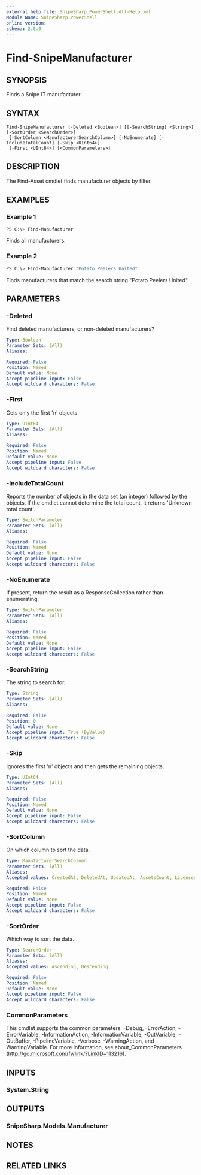 ```yaml
---
external help file: SnipeSharp.PowerShell.dll-Help.xml
Module Name: SnipeSharp.PowerShell
online version:
schema: 2.0.0
---
```


# Find-SnipeManufacturer

## SYNOPSIS
Finds a Snipe IT manufacturer.

## SYNTAX

```
Find-SnipeManufacturer [-Deleted <Boolean>] [[-SearchString] <String>] [-SortOrder <SearchOrder>]
 [-SortColumn <ManufacturerSearchColumn>] [-NoEnumerate] [-IncludeTotalCount] [-Skip <UInt64>]
 [-First <UInt64>] [<CommonParameters>]
```

## DESCRIPTION
The Find-Asset cmdlet finds manufacturer objects by filter.

## EXAMPLES

### Example 1
```powershell
PS C:\> Find-Manufacturer
```

Finds all manufacturers.

### Example 2
```powershell
PS C:\> Find-Manufacturer "Potato Peelers United"
```

Finds manufacturers that match the search string "Potato Peelers United".

## PARAMETERS

### -Deleted
Find deleted manufacturers, or non-deleted manufacturers?

```yaml
Type: Boolean
Parameter Sets: (All)
Aliases:

Required: False
Position: Named
Default value: None
Accept pipeline input: False
Accept wildcard characters: False
```

### -First
Gets only the first 'n' objects.

```yaml
Type: UInt64
Parameter Sets: (All)
Aliases:

Required: False
Position: Named
Default value: None
Accept pipeline input: False
Accept wildcard characters: False
```

### -IncludeTotalCount
Reports the number of objects in the data set (an integer) followed by the objects.
If the cmdlet cannot determine the total count, it returns 'Unknown total count'.

```yaml
Type: SwitchParameter
Parameter Sets: (All)
Aliases:

Required: False
Position: Named
Default value: None
Accept pipeline input: False
Accept wildcard characters: False
```

### -NoEnumerate
If present, return the result as a ResponseCollection rather than enumerating.

```yaml
Type: SwitchParameter
Parameter Sets: (All)
Aliases:

Required: False
Position: Named
Default value: None
Accept pipeline input: False
Accept wildcard characters: False
```

### -SearchString
The string to search for.

```yaml
Type: String
Parameter Sets: (All)
Aliases:

Required: False
Position: 0
Default value: None
Accept pipeline input: True (ByValue)
Accept wildcard characters: False
```

### -Skip
Ignores the first 'n' objects and then gets the remaining objects.

```yaml
Type: UInt64
Parameter Sets: (All)
Aliases:

Required: False
Position: Named
Default value: None
Accept pipeline input: False
Accept wildcard characters: False
```

### -SortColumn
On which column to sort the data.

```yaml
Type: ManufacturerSearchColumn
Parameter Sets: (All)
Aliases:
Accepted values: CreatedAt, DeletedAt, UpdatedAt, AssetsCount, LicensesCount, ComponentsCount, ConsumablesCount, SupportEmailAddress, SupportPhoneNumber, SupportUrl, Url, Name, Image, Id

Required: False
Position: Named
Default value: None
Accept pipeline input: False
Accept wildcard characters: False
```

### -SortOrder
Which way to sort the data.

```yaml
Type: SearchOrder
Parameter Sets: (All)
Aliases:
Accepted values: Ascending, Descending

Required: False
Position: Named
Default value: None
Accept pipeline input: False
Accept wildcard characters: False
```

### CommonParameters
This cmdlet supports the common parameters: -Debug, -ErrorAction, -ErrorVariable, -InformationAction, -InformationVariable, -OutVariable, -OutBuffer, -PipelineVariable, -Verbose, -WarningAction, and -WarningVariable. For more information, see about_CommonParameters (http://go.microsoft.com/fwlink/?LinkID=113216).

## INPUTS

### System.String

## OUTPUTS

### SnipeSharp.Models.Manufacturer

## NOTES

## RELATED LINKS

